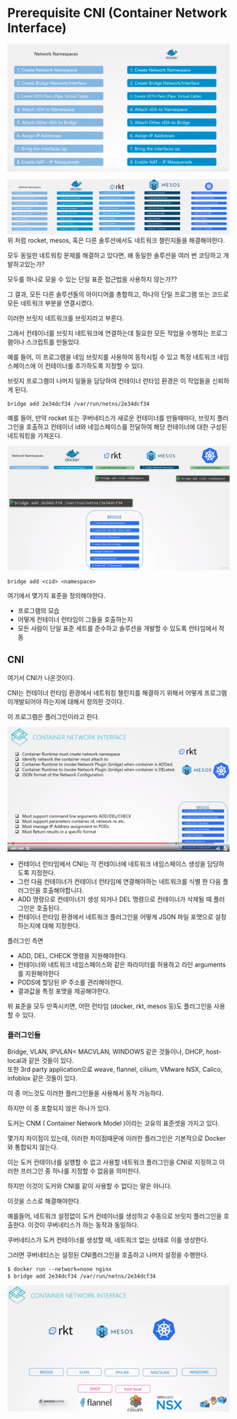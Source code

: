# Prerequisite CNI (Container Network Interface)
![CNI01](../contents/CNI01.PNG)

![CNI03](../contents/CNI03.PNG)
위 처럼 rocket, mesos, 혹은 다른 솔루션에서도 네트워크 챌린지들을 해결해야한다.

모두 동일한 네트워킹 문제를 해결하고 있다면, 왜 동일한 솔루션을 여러 번 코딩하고 개발하고있는가?

모두를 하나로 모을 수 있는 단일 표준 접근법을 사용하지 않는가??

그 결과, 모든 다른 솔루션들의 아이디어를 총합하고, 하나의 단일 프로그램 또는 코드로 모든 네트워크 부분을 연결시켰다.

이러한 브릿지 네트워크를 브릿지라고 부른다.

그래서 컨테이너를 브릿지 네트워크에 연결하는데 필요한 모든 작업을 수행하는 프로그램이나 스크립트를 만들었다.

예를 들어, 이 프로그램을 네임 브릿지를 사용하여 동작시킬 수 있고 특정 네트워크 네임스페이스에 이 컨테이너를 추가하도록 지정할 수 있다.

브릿지 프로그램이 나머지 일들을 담당하여 컨테이너 런타임 환경은 이 작업들을 신뢰하게 된다.

```
bridge add 2e34dcf34 /var/run/netns/2e34dcf34
```

예를 들어, 만약 rocket 또는 쿠버네티스가 새로운 컨테이너를 만들때마다, 브릿지 플러그인을 호출하고 컨테이너 id와 네임스페이스를 전달하여 해당 컨테이너에 대한 구성된 네트워킹을 가져온다.

![coreDNS](../contents/CNI02.PNG)

```
bridge add <cid> <namespace>
```

여기에서 몇가지 표준을 정의해야한다.

* 프로그램의 모습
* 어떻게 컨테이너 런타임이 그들을 호출하는지
* 모든 사람이 단일 표준 세트를 준수하고 솔루션을 개발할 수 있도록 런타임에서 작동

## CNI
여기서 CNI가 나온것이다. 

CNI는 컨테이너 런타임 환경에서 네트워킹 챌린지를 해결하기 위해서  어떻게 프로그램이개발되어야 하는지에 대해서 정의한 것이다.

이 프로그램은 플러그인이라고 한다.

![CNI04](../contents/CNI04.PNG)
* 컨테이너 런타임에서 CNI는 각 컨테이너에 네트워크 네임스페이스 생성을 담당하도록 지정한다.
* 그런 다음 컨테이너가 컨테이너 런타임에 연결해야하는 네트워크를 식별 한 다음 플러그인을 호출해야합니다.
* ADD 명령으로 컨테이너가 생성 되거나 DEL 명령으로 컨테이너가 삭제될 때 플러그인은 호출된다.
* 컨테이너 런타임 환경에서 네트워크 플러그인을 어떻게 JSON 파일 포맷으로 설정하는지에 대해 지정한다.

플러그인 측면 
* ADD, DEL, CHECK 명령을 지원해야한다.
* 컨테이너와 네트워크 네임스페이스와 같은 파라미터를 허용하고 라인 arguments를 지원해야한다
* PODS에 할당된 IP 주소를 관리해야한다.
* 결과값을 특정 포맷을 제공해야한다.

위 표준을 모두 만족시키면, 어떤 런타임 (docker, rkt, mesos 등)도 플러그인을 사용할 수 있다.


### 플러그인들
Bridge, VLAN, IPVLAN< MACVLAN, WINDOWS 같은 것들이나, DHCP, host-local과 같은 것들이 있다.  
또한 3rd party application으로 weave, flannel, cilium, VMware NSX, Calico, infoblox 같은 것들이 있다.

이 중 어느것도 이러한 플러그인들을 사용해서 동작 가능하다. 

하지만 이 중 포함되지 않은 하나가 있다.

도커는 CNM ( Container Network Model )이라는 고유의 표준셋을 가지고 있다.

몇가지 차이점이 있는데, 이러한 차이점때문에 이러한 플러그인은 기본적으로 Docker와 통합되지 않는다.

이는 도커 컨테이너를 실행할 수 없고 사용할 네트워크 플러그인을 CNI로 지정하고 이러한 프러그인 중 하나를 지정할 수 없음을 의미한다.

하지만 이것이 도커와 CNI를 같이 사용할 수 없다는 말은 아니다.

이것을 스스로 해결해야한다.

예를들어, 네트워크 설정없이 도커 컨테이너를 생성하고 수동으로 브릿지 플러그인을 호출한다. 이것이 쿠버네티스가 하는 동작과 동일하다.

쿠버네티스가 도커 컨테이너를 생성할 때, 네트워크 없는 상태로 이를 생성한다.

그러면 쿠버네티스는 설정된 CNI플러그인을 호출하고 나머지 설정을 수행한다.
```
$ docker run --network=none nginx
$ bridge add 2e34dcf34 /var/run/netns/2e34dcf34
```




![CNI05](../contents/CNI05.PNG)
